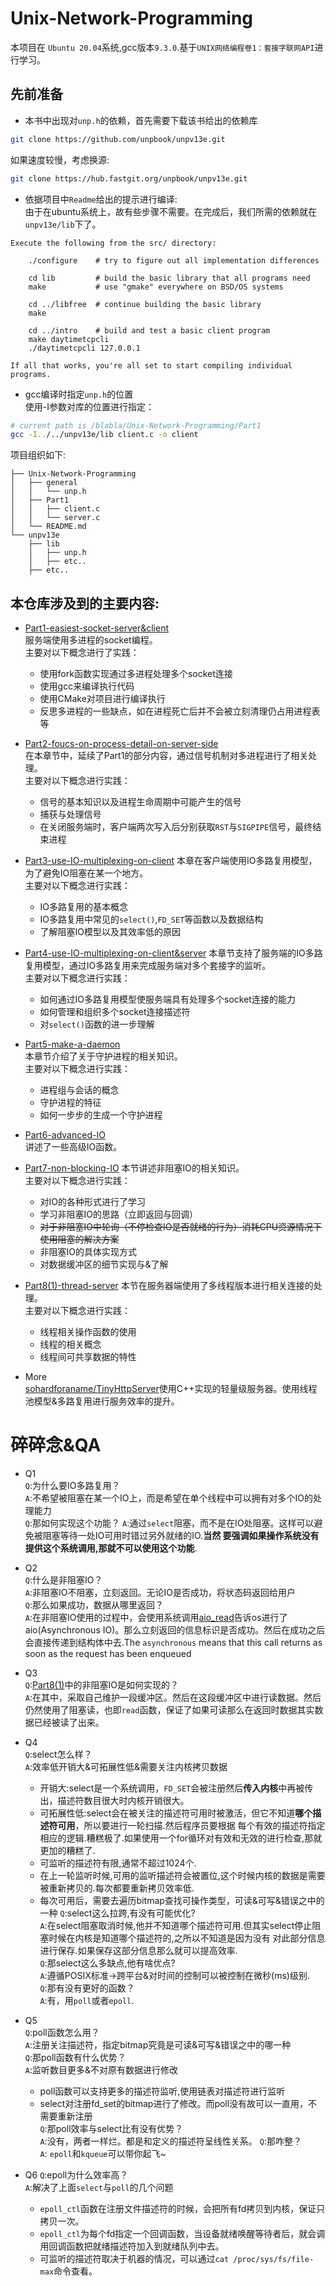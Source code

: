 # Unix-Network-Programming
本项目在 `Ubuntu 20.04`系统,gcc版本`9.3.0`.基于`UNIX网络编程卷1：套接字联网API`进行学习。
## 先前准备
- 本书中出现对`unp.h`的依赖，首先需要下载该书给出的依赖库  
```sh
git clone https://github.com/unpbook/unpv13e.git
```
如果速度较慢，考虑换源:
```sh
git clone https://hub.fastgit.org/unpbook/unpv13e.git
```
- 依据项目中`Readme`给出的提示进行编译:  
由于在ubuntu系统上，故有些步骤不需要。在完成后，我们所需的依赖就在`unpv13e/lib`下了。
```
Execute the following from the src/ directory:

    ./configure    # try to figure out all implementation differences

    cd lib         # build the basic library that all programs need
    make           # use "gmake" everywhere on BSD/OS systems

    cd ../libfree  # continue building the basic library
    make

    cd ../intro    # build and test a basic client program
    make daytimetcpcli
    ./daytimetcpcli 127.0.0.1

If all that works, you're all set to start compiling individual programs.
```
- gcc编译时指定`unp.h`的位置  
使用-I参数对库的位置进行指定：
```sh
# current path is /blabla/Unix-Network-Programming/Part1
gcc -I../../unpv13e/lib client.c -o client
```
项目组织如下:  
```
├── Unix-Network-Programming
│   ├── general
│   │   └── unp.h
│   ├── Part1
│   │   ├── client.c
│   │   └── server.c
│   └── README.md
└── unpv13e
    ├── lib
    │   ├── unp.h
    │   ├── etc..
    ├── etc..
```
## 本仓库涉及到的主要内容:
- [Part1-easiest-socket-server&client](./Part1)  
服务端使用多进程的socket编程。  
主要对以下概念进行了实践：
    - 使用fork函数实现通过多进程处理多个socket连接
    - 使用gcc来编译执行代码
    - 使用CMake对项目进行编译执行
    - 反思多进程的一些缺点，如在进程死亡后并不会被立刻清理仍占用进程表等  
- [Part2-foucs-on-process-detail-on-server-side](./Part2)  
在本章节中，延续了Part1的部分内容，通过信号机制对多进程进行了相关处理。  
主要对以下概念进行实践：  
    - 信号的基本知识以及进程生命周期中可能产生的信号
    - 捕获与处理信号
    - 在关闭服务端时，客户端两次写入后分别获取`RST`与`SIGPIPE`信号，最终结束进程  
- [Part3-use-IO-multiplexing-on-client](./Part3)
本章在客户端使用IO多路复用模型，为了避免IO阻塞在某一个地方。  
主要对以下概念进行实践：  
    - IO多路复用的基本概念
    - IO多路复用中常见的`select()`,`FD_SET`等函数以及数据结构
    - 了解阻塞IO模型以及其效率低的原因
- [Part4-use-IO-multiplexing-on-client&server](./Part4)
本章节支持了服务端的IO多路复用模型，通过IO多路复用来完成服务端对多个套接字的监听。  
主要对以下概念进行实践：  
    - 如何通过IO多路复用模型使服务端具有处理多个socket连接的能力  
    - 如何管理和组织多个socket连接描述符
    - 对`select()`函数的进一步理解
- [Part5-make-a-daemon](./Part5)  
本章节介绍了关于守护进程的相关知识。  
主要对以下概念进行实践：  
    - 进程组与会话的概念
    - 守护进程的特征
    - 如何一步步的生成一个守护进程
 
- [Part6-advanced-IO](./Part6)  
讲述了一些高级IO函数。

- [Part7-non-blocking-IO](./Part7)
本节讲述非阻塞IO的相关知识。  
主要对以下概念进行实践：  
    - 对IO的各种形式进行了学习
    - 学习非阻塞IO的思路（立即返回与回调）
    - ~~对于非阻塞IO中轮询（不停检查IO是否就绪的行为）消耗CPU资源情况下使用阻塞的解决方案~~
    - 非阻塞IO的具体实现方式
    - 对数据缓冲区的细节实现与&了解
- [Part8(1)-thread-server](./Part8(1))
本节在服务器端使用了多线程版本进行相关连接的处理。  
主要对以下概念进行实践：  
    - 线程相关操作函数的使用
    - 线程的相关概念
    - 线程间可共享数据的特性
- More  
[sohardforaname/TinyHttpServer](https://github.com/sohardforaname/TinyHttpServer)使用C++实现的轻量级服务器。使用线程池模型&多路复用进行服务效率的提升。

# 碎碎念&QA
- Q1  
`Q`:为什么要IO多路复用？  
`A`:不希望被阻塞在某一个IO上，而是希望在单个线程中可以拥有对多个IO的处理能力  
`Q`:那如何实现这个功能？
`A`:通过`select`阻塞，而不是在IO处阻塞。这样可以避免被阻塞等待一处IO可用时错过另外就绪的IO.**当然
要强调如果操作系统没有提供这个系统调用,那就不可以使用这个功能**.  

- Q2  
`Q`:什么是非阻塞IO？  
`A`:非阻塞IO不阻塞，立刻返回。无论IO是否成功，将状态码返回给用户   
`Q`:那么如果成功，数据从哪里返回？  
`A`:在非阻塞IO使用的过程中，会使用系统调用[aio_read](https://man7.org/linux/man-pages/man3/aio_read.3.html)告诉os进行了aio(Asynchronous IO)。那么立刻返回的信息标识是否成功。然后在成功之后会直接传递到结构体中去.The `asynchronous` means that this call returns as soon as the request has been enqueued  
- Q3  
`Q`:[Part8(1)](./Part8(1))中的非阻塞IO是如何实现的？  
`A`:在其中，采取自己维护一段缓冲区。然后在这段缓冲区中进行读数据。然后仍然使用了阻塞读，也即`read`函数，保证了如果可读那么在返回时数据其实数据已经被读了出来。

- Q4  
`Q`:select怎么样？  
`A`:效率低开销大&可拓展性低&需要关注内核拷贝数据   
    - 开销大:select是一个系统调用，`FD_SET`会被注册然后**传入内核**中再被传出，描述符数目很大时内核开销很大。  
    - 可拓展性低:select会在被关注的描述符可用时被激活，但它不知道**哪个描述符可用**，所以要进行一轮扫描.然后程序员要根据
    每个有效的描述符指定相应的逻辑.糟糕极了.如果使用一个for循环对有效和无效的进行检查,那就更加的糟糕了.  
    - 可监听的描述符有限,通常不超过1024个.
    - 在上一轮监听时候,可用的监听描述符会被置位,这个时候内核的数据是需要被重新拷贝的.每次都要重新拷贝效率低. 
    - 每次可用后，需要去遍历bitmap查找可操作类型，可读&可写&错误之中的一种 
`Q`:select这么拉跨,有没有可能优化?  
`A`:在select阻塞取消时候,他并不知道哪个描述符可用.但其实select停止阻塞时候在内核是知道哪个描述符的,之所以不知道是因为没有
对此部分信息进行保存.如果保存这部分信息那么就可以提高效率.  
`Q`:那select这么多缺点,他有啥优点?  
`A`:遵循POSIX标准->跨平台&对时间的控制可以被控制在微秒(ms)级别.  
`Q`:那有没有更好的函数？  
`A`:有，用`poll`或者`epoll`.  

- Q5  
`Q`:poll函数怎么用？  
`A`:注册关注描述符，指定bitmap究竟是可读&可写&错误之中的哪一种  
`Q`:那poll函数有什么优势？  
`A`:监听数目更多&不对原有数据进行修改
    - poll函数可以支持更多的描述符监听,使用链表对描述符进行监听    
    - select对注册fd_set的bitmap进行了修改。而poll没有故可以一直用，不需要重新注册  
`Q`:那poll效率与select比有没有优势？  
`A`:没有，两者一样烂。都是和定义的描述符呈线性关系。
`Q`:那咋整？  
`A`: `epoll`和`kqueue`可以带你起飞~  

- Q6 
`Q`:epoll为什么效率高？  
`A`:解决了上面`select`与`poll`的几个问题  
    - `epoll_ctl`函数在注册文件描述符的时候，会把所有fd拷贝到内核，保证只拷贝一次。
    - `epoll_ctl`为每个fd指定一个回调函数，当设备就绪唤醒等待者后，就会调用回调函数把就绪描述符加入到就绪队列中去。  
    - 可监听的描述符取决于机器的情况，可以通过`cat /proc/sys/fs/file-max`命令查看。
